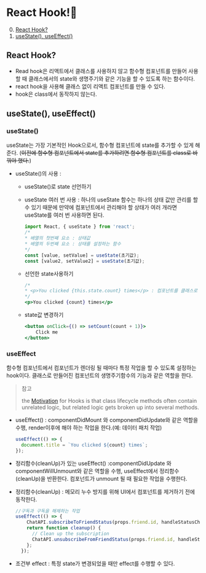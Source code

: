 # React Hook!🌂

0. [React Hook?](#React-Hook)
1. [useState(), useEffect()](#useState-useEffect)

## React Hook?

* Read hook은 리액트에서 클래스를 사용하지 않고 함수형 컴포넌트를 만들어 사용할 때 클래스에서의 state와 생명주기와 같은 기능을 할 수 있도록 하는 함수이다.
* react hook을 사용해 클래스 없이 리액트 컴포넌트를 만들 수 있다.
* hook은 class에서 동작하지 않는다.

## useState(), useEffect()

### useState()

useState는 가장 기본적인 Hook으로서, 함수형 컴포넌트에 state를 추가할 수 있게 해준다. (~~이전에 함수형 컴포넌트에서 state를 추가하려면 함수형 컴포넌트를 class로 바꿔야 했다.~~)

* useState()의 사용 :

  * useState()로 state 선언하기 

  * useState 여러 번 사용 : 하나의 useState 함수는 하나의 상태 값만 관리를 할 수 있기 때문에 만약에 컴포넌트에서 관리해야 할 상태가 여러 개라면 useState를 여러 번 사용하면 된다.
    ```javascript
    import React, { useState } from 'react'; 
    /*
    * 배열의 첫번째 요소 : 상태값 
    * 배열의 두번째 요소 : 상태를 설정하는 함수 
    */
    const [value, setValue] = useState(초기값); 
    const [value2, setValue2] = useState(초기값); 
    ```
  
  * 선언한 state사용하기 
  
    ```jsx
    /*
    * <p>You clicked {this.state.count} times</p> : 컴포넌트를 클래스로 만들었을 때 state 사용방법
    */
    <p>You clicked {count} times</p>
    ```
  
  * state값 변경하기 
  
    ```jsx
    <button onClick={() => setCount(count + 1)}>
        Click me
    </button>
    ```

### useEffect

함수형 컴포넌트에서 컴포넌트가 렌더링 될 때마다 특정 작업을 할 수 있도록 설정하는 hook이다. 클래스로 만들어진 컴포넌트의 생명주기함수의 기능과 같은 역할을 한다. 

> 참고
>
> the [Motivation](https://ko.reactjs.org/docs/hooks-intro.html#complex-components-become-hard-to-understand) for Hooks is that class lifecycle methods often contain unrelated logic, but related logic gets broken up into several methods.

* useEffect() : componentDidMount 와 componentDidUpdate와 같은 역할을 수행, render이후에 해야 하는 작업을 한다.(예: 데이터 패치 작업)

  ```javascript
  useEffect(() => {
    document.title = `You clicked ${count} times`;
  });
  ```

* 정리함수(cleanUp)가 있는 useEffect() :componentDidUpdate 와 componentWillUnmount와 같은 역할을 수행, useEffect에서 정리함수(cleanUp)을 반환한다. 컴포넌트가 unmount 될 때 필요한 작업을 수행한다.

* 정리함수(cleanUp) : 메모리 누수 방지를 위해 UI에서 컴포넌트를 제거하기 전에 동작한다.

  ```javascript
  //구독과 구독을 해제하는 작업
  useEffect(() => {
      ChatAPI.subscribeToFriendStatus(props.friend.id, handleStatusChange);
      return function cleanup() {
        // Clean up the subscription
        ChatAPI.unsubscribeFromFriendStatus(props.friend.id, handleStatusChange);
      };
    });
  ```

* 조건부 effect : 특정 state가 변경되었을 때만 effect를 수행할 수 있다.
